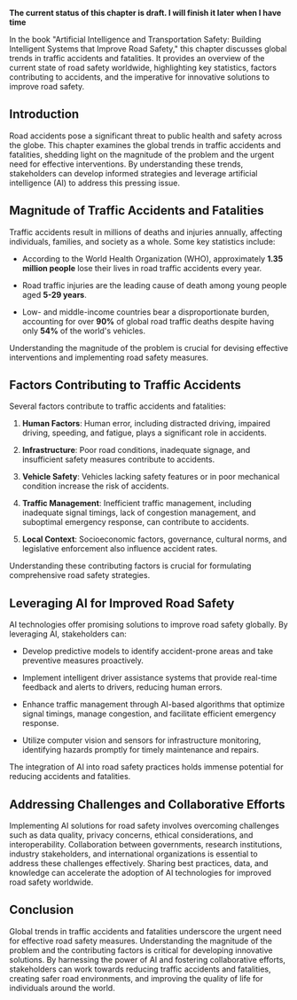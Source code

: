 **The current status of this chapter is draft. I will finish it later when I have time**

In the book "Artificial Intelligence and Transportation Safety: Building Intelligent Systems that Improve Road Safety," this chapter discusses global trends in traffic accidents and fatalities. It provides an overview of the current state of road safety worldwide, highlighting key statistics, factors contributing to accidents, and the imperative for innovative solutions to improve road safety.

Introduction
------------

Road accidents pose a significant threat to public health and safety across the globe. This chapter examines the global trends in traffic accidents and fatalities, shedding light on the magnitude of the problem and the urgent need for effective interventions. By understanding these trends, stakeholders can develop informed strategies and leverage artificial intelligence (AI) to address this pressing issue.

Magnitude of Traffic Accidents and Fatalities
---------------------------------------------

Traffic accidents result in millions of deaths and injuries annually, affecting individuals, families, and society as a whole. Some key statistics include:

* According to the World Health Organization (WHO), approximately **1.35 million people** lose their lives in road traffic accidents every year.

* Road traffic injuries are the leading cause of death among young people aged **5-29 years**.

* Low- and middle-income countries bear a disproportionate burden, accounting for over **90%** of global road traffic deaths despite having only **54%** of the world's vehicles.

Understanding the magnitude of the problem is crucial for devising effective interventions and implementing road safety measures.

Factors Contributing to Traffic Accidents
-----------------------------------------

Several factors contribute to traffic accidents and fatalities:

1. **Human Factors**: Human error, including distracted driving, impaired driving, speeding, and fatigue, plays a significant role in accidents.

2. **Infrastructure**: Poor road conditions, inadequate signage, and insufficient safety measures contribute to accidents.

3. **Vehicle Safety**: Vehicles lacking safety features or in poor mechanical condition increase the risk of accidents.

4. **Traffic Management**: Inefficient traffic management, including inadequate signal timings, lack of congestion management, and suboptimal emergency response, can contribute to accidents.

5. **Local Context**: Socioeconomic factors, governance, cultural norms, and legislative enforcement also influence accident rates.

Understanding these contributing factors is crucial for formulating comprehensive road safety strategies.

Leveraging AI for Improved Road Safety
--------------------------------------

AI technologies offer promising solutions to improve road safety globally. By leveraging AI, stakeholders can:

* Develop predictive models to identify accident-prone areas and take preventive measures proactively.

* Implement intelligent driver assistance systems that provide real-time feedback and alerts to drivers, reducing human errors.

* Enhance traffic management through AI-based algorithms that optimize signal timings, manage congestion, and facilitate efficient emergency response.

* Utilize computer vision and sensors for infrastructure monitoring, identifying hazards promptly for timely maintenance and repairs.

The integration of AI into road safety practices holds immense potential for reducing accidents and fatalities.

Addressing Challenges and Collaborative Efforts
-----------------------------------------------

Implementing AI solutions for road safety involves overcoming challenges such as data quality, privacy concerns, ethical considerations, and interoperability. Collaboration between governments, research institutions, industry stakeholders, and international organizations is essential to address these challenges effectively. Sharing best practices, data, and knowledge can accelerate the adoption of AI technologies for improved road safety worldwide.

Conclusion
----------

Global trends in traffic accidents and fatalities underscore the urgent need for effective road safety measures. Understanding the magnitude of the problem and the contributing factors is critical for developing innovative solutions. By harnessing the power of AI and fostering collaborative efforts, stakeholders can work towards reducing traffic accidents and fatalities, creating safer road environments, and improving the quality of life for individuals around the world.
